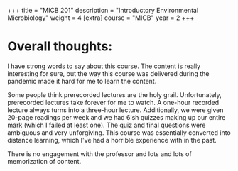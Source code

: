 +++
title = "MICB 201"
description = "Introductory Environmental Microbiology"
weight = 4
[extra]
course = "MICB"
year = 2
+++

# Overall thoughts:
I have strong words to say about this course. The content is really interesting for sure, but the way this course was delivered during the pandemic made it hard for me to learn the content.

Some people think prerecorded lectures are the holy grail. Unfortunately, prerecorded lectures take forever for me to watch. A one-hour recorded lecture always turns into a three-hour lecture. Additionally, we were given 20-page readings per week and we had 6ish quizzes making up our entire mark (which I failed at least one). The quiz and final questions were ambiguous and very unforgiving. This course was essentially converted into distance learning, which I've had a horrible experience with in the past.

There is no engagement with the professor and lots and lots of memorization of content. 
